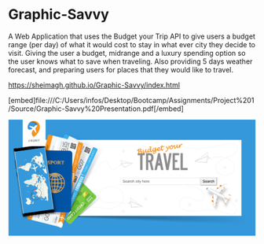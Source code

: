 # Graphic-Savvy

A Web Application that uses the Budget your Trip API to give users a budget range (per day) of what it would cost to stay in what ever city they decide to visit. Giving the user a budget, midrange and a luxury spending option so the user knows what to save when traveling. Also providing 5 days weather forecast, and preparing users for places that they would like to travel.


https://sheimagh.github.io/Graphic-Savvy/index.html

[embed]file:///C:/Users/infos/Desktop/Bootcamp/Assignments/Project%201/Source/Graphic-Savvy%20Presentation.pdf[/embed]


[<img src="assets/images/Jauntscreenshot.PNG">](https://sheimagh.github.io/Graphic-Savvy/index.html)
